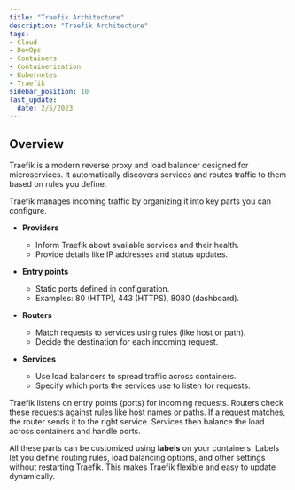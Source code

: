 ```yaml
---
title: "Traefik Architecture"
description: "Traefik Architecture"
tags: 
- Cloud
- DevOps
- Containers
- Containerization
- Kubernetes
- Traefik
sidebar_position: 10
last_update:
  date: 2/5/2023
---
```


## Overview

Traefik is a modern reverse proxy and load balancer designed for microservices. It automatically discovers services and routes traffic to them based on rules you define.

Traefik manages incoming traffic by organizing it into key parts you can configure.

- **Providers** 

  - Inform Traefik about available services and their health.
  - Provide details like IP addresses and status updates.

- **Entry points** 

  - Static ports defined in configuration.
  - Examples: 80 (HTTP), 443 (HTTPS), 8080 (dashboard).

- **Routers** 

  - Match requests to services using rules (like host or path).
  - Decide the destination for each incoming request.

- **Services** 

  - Use load balancers to spread traffic across containers.
  - Specify which ports the services use to listen for requests.


Traefik listens on entry points (ports) for incoming requests. Routers check these requests against rules like host names or paths. If a request matches, the router sends it to the right service. Services then balance the load across containers and handle ports.





All these parts can be customized using **labels** on your containers. Labels let you define routing rules, load balancing options, and other settings without restarting Traefik. This makes Traefik flexible and easy to update dynamically.

